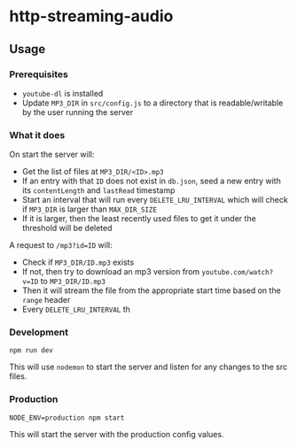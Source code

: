 # http-streaming-audio

## Usage

### Prerequisites

- `youtube-dl` is installed
- Update `MP3_DIR` in `src/config.js` to a directory that is readable/writable by the user running the server

### What it does

On start the server will:

- Get the list of files at `MP3_DIR/<ID>.mp3`
- If an entry with that `ID` does not exist in `db.json`, seed a new entry with its `contentLength` and `lastRead` timestamp
- Start an interval that will run every `DELETE_LRU_INTERVAL` which will check if `MP3_DIR` is larger than `MAX_DIR_SIZE`
- If it is larger, then the least recently used files to get it under the threshold will be deleted

A request to `/mp3?id=ID` will:

- Check if `MP3_DIR/ID.mp3` exists
- If not, then try to download an mp3 version from `youtube.com/watch?v=ID` to `MP3_DIR/ID.mp3`
- Then it will stream the file from the appropriate start time based on the `range` header
- Every `DELETE_LRU_INTERVAL` th

### Development

```
npm run dev
```

This will use `nodemon` to start the server and listen for any changes to the src files.

### Production

```
NODE_ENV=production npm start
```

This will start the server with the production config values.
